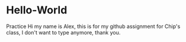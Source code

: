 # Hello-World
Practice
Hi my name is Alex, this is for my github assignment for Chip's class, I don't want to type anymore, thank you.
